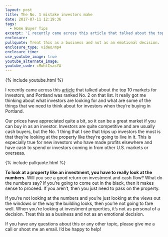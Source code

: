 ```yaml
---
layout: post
title: The No. 1 mistake investors make
date: 2017-07-11 12:19:36
tags:
  - Home Buyer Tips
excerpt: 'I recently came across this article that talked about the top 10 markets for investors, and Portland was ranked No. 2 on that list.'
enclosure:
pullquote: Treat this as a business and not as an emotional decision.
enclosure_type: video/mp4
enclosure_time:
use_youtube_image: true
youtube_alternate_image:
youtube_code: cMwhtIvasYA
---
```



{% include youtube.html %}

I recently came across this [article](https://www.forbes.com/sites/brandonturner/2016/11/07/the-10-hottest-real-estate-markets-for-investors-in-2016/3/#3b761de3c513) that talked about the top 10 markets for investors, and Portland was ranked No. 2 on that list. It really got me thinking about what investors are looking for and what are some of the things that we need to think about for investors when they’re buying in Portland.

Our prices have appreciated quite a bit, so it can be a great market if you can buy in as an investor. Investors are quite competitive and are usually cash buyers, but the No. 1 thing that I see that trips up investors the most is that they’re looking at the property like they’re going to live in it. This is especially true for new investors who have made profits elsewhere and have cash to spend or investors coming in from other U.S. markets or overseas.

{% include pullquote.html %}

**To look at a property like an investment, you have to really look at the numbers.** Will you see a good return on investment and cash flow? What do the numbers say? If you’re going to come out in the black, then it makes sense to proceed. If you aren’t, then you just need to pass on the property.

If you’re not looking at the numbers and you’re just looking at the views out the windows or the way the building looks, then you’re not going to fare well. When you’re looking at investment properties, it’s not as personal of a decision. Treat this as a business and not as an emotional decision.

If you have any questions about this or any other topic, please give me a call or shoot me an email. I’d be happy to help!